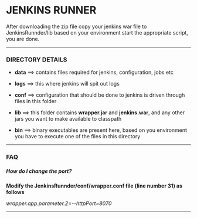 
# JENKINS RUNNER #
After downloading the zip file copy your jenkins war file to JenkinsRunnder/lib
based on your environment start the appropriate script, you are done.

---

### DIRECTORY DETAILS ###


* __data__ ==> contains files required for jenkins, configuration, jobs etc

* __logs__ ==> this where jenkins will spit out logs

* __conf__ ==> configuration that should be done to jenkins is driven through files in this folder

* __lib__ ==> this folder contains __wrapper.jar__ and __jenkins.war__, and any other jars you want to make available to classpath

* __bin__ ==> binary executables are present here, based on you environment you have to execute one of the files in this directory

---

### FAQ ###


##### How do I change the port? #####

__Modify the JenkinsRunnder/conf/wrapper.conf file (line number 31) as follows__

_wrapper.app.parameter.2=--httpPort=8070_

---
